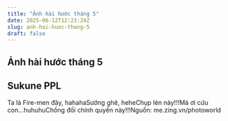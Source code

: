 ```yaml
---
title: "Ảnh hài hước tháng 5"
date: 2025-06-12T12:23:24Z
slug: anh-hai-huoc-thang-5
draft: false
---
```


## Ảnh hài hước tháng 5

## Sukune PPL

Ta là Fire-men đây, hahaha​​Sướng ghê, hehe​​Chụp lén này!!!​​Má ơi cứu con...huhuhu​​Chống đối chính quyền này!!!​Nguồn: me.zing.vn/photoworld
 ​